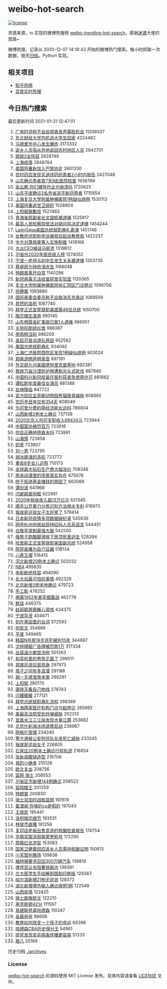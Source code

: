 # weibo-hot-search

[![license](https://img.shields.io/github/license/Arrackisarookie/weibo-hot-search)](https://github.com/Arrackisarookie/weibo-hot-search/blob/master/LICENSE)

灵感来源，ts 实现的微博热搜榜 [weibo-trending-hot-search](https://github.com/justjavac/weibo-trending-hot-search)，感谢[迷渡](https://github.com/justjavac)大佬的思路~

微博热搜，记录从 2020-12-07 14:16:43 开始的微博热门搜索。每小时抓取一次数据，按天[归档](./archives)。Python 实现。

## 相关项目
+ [知乎热榜](https://github.com/Arrackisarookie/zhihu-top-search)
+ [百度实时热搜](https://github.com/Arrackisarookie/baidu-hot-search)

## 今日热门搜索

<!-- Rank Begin -->

最后更新时间 2021-01-21 12:47:01

1. [广电时评称不会给郑爽发声露脸机会](https://s.weibo.com/weibo?q=%23%E5%B9%BF%E7%94%B5%E6%97%B6%E8%AF%84%E7%A7%B0%E4%B8%8D%E4%BC%9A%E7%BB%99%E9%83%91%E7%88%BD%E5%8F%91%E5%A3%B0%E9%9C%B2%E8%84%B8%E6%9C%BA%E4%BC%9A%23&Refer=top) 11209337
1. [东北财经大学包机送大学生回家](https://s.weibo.com/weibo?q=%23%E4%B8%9C%E5%8C%97%E8%B4%A2%E7%BB%8F%E5%A4%A7%E5%AD%A6%E5%8C%85%E6%9C%BA%E9%80%81%E5%A4%A7%E5%AD%A6%E7%94%9F%E5%9B%9E%E5%AE%B6%23&Refer=top) 4224482
1. [马德里市中心发生爆炸](https://s.weibo.com/weibo?q=%E9%A9%AC%E5%BE%B7%E9%87%8C%E5%B8%82%E4%B8%AD%E5%BF%83%E5%8F%91%E7%94%9F%E7%88%86%E7%82%B8&Refer=top) 3173332
1. [返乡人员指从外地返回农村地区人员](https://s.weibo.com/weibo?q=%23%E8%BF%94%E4%B9%A1%E4%BA%BA%E5%91%98%E6%8C%87%E4%BB%8E%E5%A4%96%E5%9C%B0%E8%BF%94%E5%9B%9E%E5%86%9C%E6%9D%91%E5%9C%B0%E5%8C%BA%E4%BA%BA%E5%91%98%23&Refer=top) 2942701
1. [姐姐2全阵容](https://s.weibo.com/weibo?q=%23%E5%A7%90%E5%A7%902%E5%85%A8%E9%98%B5%E5%AE%B9%23&Refer=top) 2928749
1. [上海疫情](https://s.weibo.com/weibo?q=%E4%B8%8A%E6%B5%B7%E7%96%AB%E6%83%85&Refer=top) 2848784
1. [美国将重新加入巴黎协定](https://s.weibo.com/weibo?q=%23%E7%BE%8E%E5%9B%BD%E5%B0%86%E9%87%8D%E6%96%B0%E5%8A%A0%E5%85%A5%E5%B7%B4%E9%BB%8E%E5%8D%8F%E5%AE%9A%23&Refer=top) 2601330
1. [农村药店发现买退烧药的患者2小时内报告](https://s.weibo.com/weibo?q=%23%E5%86%9C%E6%9D%91%E8%8D%AF%E5%BA%97%E5%8F%91%E7%8E%B0%E4%B9%B0%E9%80%80%E7%83%A7%E8%8D%AF%E7%9A%84%E6%82%A3%E8%80%852%E5%B0%8F%E6%97%B6%E5%86%85%E6%8A%A5%E5%91%8A%23&Refer=top) 2427048
1. [山东确诊患者曾7天8赴医院检查](https://s.weibo.com/weibo?q=%E5%B1%B1%E4%B8%9C%E7%A1%AE%E8%AF%8A%E6%82%A3%E8%80%85%E6%9B%BE7%E5%A4%A98%E8%B5%B4%E5%8C%BB%E9%99%A2%E6%A3%80%E6%9F%A5&Refer=top) 1938769
1. [岳云鹏 你们辅导作业也崩溃吗](https://s.weibo.com/weibo?q=%E5%B2%B3%E4%BA%91%E9%B9%8F%20%E4%BD%A0%E4%BB%AC%E8%BE%85%E5%AF%BC%E4%BD%9C%E4%B8%9A%E4%B9%9F%E5%B4%A9%E6%BA%83%E5%90%97&Refer=top) 1720625
1. [山东平度确诊2名外省返平新冠患者](https://s.weibo.com/weibo?q=%23%E5%B1%B1%E4%B8%9C%E5%B9%B3%E5%BA%A6%E7%A1%AE%E8%AF%8A2%E5%90%8D%E5%A4%96%E7%9C%81%E8%BF%94%E5%B9%B3%E6%96%B0%E5%86%A0%E6%82%A3%E8%80%85%23&Refer=top) 1715654
1. [上海复旦大学附属肿瘤医院1例疑似病例](https://s.weibo.com/weibo?q=%23%E4%B8%8A%E6%B5%B7%E5%A4%8D%E6%97%A6%E5%A4%A7%E5%AD%A6%E9%99%84%E5%B1%9E%E8%82%BF%E7%98%A4%E5%8C%BB%E9%99%A21%E4%BE%8B%E7%96%91%E4%BC%BC%E7%97%85%E4%BE%8B%23&Refer=top) 1530113
1. [美国将重返世卫组织](https://s.weibo.com/weibo?q=%23%E7%BE%8E%E5%9B%BD%E5%B0%86%E9%87%8D%E8%BF%94%E4%B8%96%E5%8D%AB%E7%BB%84%E7%BB%87%23&Refer=top) 1528904
1. [上阳赋致歉信](https://s.weibo.com/weibo?q=%E4%B8%8A%E9%98%B3%E8%B5%8B%E8%87%B4%E6%AD%89%E4%BF%A1&Refer=top) 1527463
1. [青海省原副省长文国栋被逮捕](https://s.weibo.com/weibo?q=%23%E9%9D%92%E6%B5%B7%E7%9C%81%E5%8E%9F%E5%89%AF%E7%9C%81%E9%95%BF%E6%96%87%E5%9B%BD%E6%A0%8B%E8%A2%AB%E9%80%AE%E6%8D%95%23&Refer=top) 1525917
1. [最高人民检察院依法对胡问鸣决定逮捕](https://s.weibo.com/weibo?q=%23%E6%9C%80%E9%AB%98%E4%BA%BA%E6%B0%91%E6%A3%80%E5%AF%9F%E9%99%A2%E4%BE%9D%E6%B3%95%E5%AF%B9%E8%83%A1%E9%97%AE%E9%B8%A3%E5%86%B3%E5%AE%9A%E9%80%AE%E6%8D%95%23&Refer=top) 1454244
1. [LadyGaga美国总统就职典礼表演](https://s.weibo.com/weibo?q=LadyGaga%E7%BE%8E%E5%9B%BD%E6%80%BB%E7%BB%9F%E5%B0%B1%E8%81%8C%E5%85%B8%E7%A4%BC%E8%A1%A8%E6%BC%94&Refer=top) 1451746
1. [女教师评职称申诉被拒后起诉教育局](https://s.weibo.com/weibo?q=%E5%A5%B3%E6%95%99%E5%B8%88%E8%AF%84%E8%81%8C%E7%A7%B0%E7%94%B3%E8%AF%89%E8%A2%AB%E6%8B%92%E5%90%8E%E8%B5%B7%E8%AF%89%E6%95%99%E8%82%B2%E5%B1%80&Refer=top) 1422237
1. [中方对蓬佩奥等人实施制裁](https://s.weibo.com/weibo?q=%23%E4%B8%AD%E6%96%B9%E5%AF%B9%E8%93%AC%E4%BD%A9%E5%A5%A5%E7%AD%89%E4%BA%BA%E5%AE%9E%E6%96%BD%E5%88%B6%E8%A3%81%23&Refer=top) 1418166
1. [大众CEO喊话马斯克](https://s.weibo.com/weibo?q=%E5%A4%A7%E4%BC%97CEO%E5%96%8A%E8%AF%9D%E9%A9%AC%E6%96%AF%E5%85%8B&Refer=top) 1319612
1. [31省份2020年居民收入榜](https://s.weibo.com/weibo?q=%2331%E7%9C%81%E4%BB%BD2020%E5%B9%B4%E5%B1%85%E6%B0%91%E6%94%B6%E5%85%A5%E6%A6%9C%23&Refer=top) 1274052
1. [宁波一老师与初中生发生关系被逮捕](https://s.weibo.com/weibo?q=%23%E5%AE%81%E6%B3%A2%E4%B8%80%E8%80%81%E5%B8%88%E4%B8%8E%E5%88%9D%E4%B8%AD%E7%94%9F%E5%8F%91%E7%94%9F%E5%85%B3%E7%B3%BB%E8%A2%AB%E9%80%AE%E6%8D%95%23&Refer=top) 1203735
1. [蔡卓妍为钟欣潼庆生](https://s.weibo.com/weibo?q=%E8%94%A1%E5%8D%93%E5%A6%8D%E4%B8%BA%E9%92%9F%E6%AC%A3%E6%BD%BC%E5%BA%86%E7%94%9F&Refer=top) 1168048
1. [特朗普离开白宫](https://s.weibo.com/weibo?q=%23%E7%89%B9%E6%9C%97%E6%99%AE%E7%A6%BB%E5%BC%80%E7%99%BD%E5%AE%AB%23&Refer=top) 1140296
1. [新冠病毒灭活疫苗研发实验室](https://s.weibo.com/weibo?q=%E6%96%B0%E5%86%A0%E7%97%85%E6%AF%92%E7%81%AD%E6%B4%BB%E7%96%AB%E8%8B%97%E7%A0%94%E5%8F%91%E5%AE%9E%E9%AA%8C%E5%AE%A4&Refer=top) 1120365
1. [复旦大学附属肿瘤医院徐汇院区门诊停诊](https://s.weibo.com/weibo?q=%23%E5%A4%8D%E6%97%A6%E5%A4%A7%E5%AD%A6%E9%99%84%E5%B1%9E%E8%82%BF%E7%98%A4%E5%8C%BB%E9%99%A2%E5%BE%90%E6%B1%87%E9%99%A2%E5%8C%BA%E9%97%A8%E8%AF%8A%E5%81%9C%E8%AF%8A%23&Refer=top) 1096706
1. [徐静蕾](https://s.weibo.com/weibo?q=%E5%BE%90%E9%9D%99%E8%95%BE&Refer=top) 1093880
1. [国际奥委会委员称不会取消东京奥运](https://s.weibo.com/weibo?q=%E5%9B%BD%E9%99%85%E5%A5%A5%E5%A7%94%E4%BC%9A%E5%A7%94%E5%91%98%E7%A7%B0%E4%B8%8D%E4%BC%9A%E5%8F%96%E6%B6%88%E4%B8%9C%E4%BA%AC%E5%A5%A5%E8%BF%90&Refer=top) 1088559
1. [晁然的洛枳](https://s.weibo.com/weibo?q=%E6%99%81%E7%84%B6%E7%9A%84%E6%B4%9B%E6%9E%B3&Refer=top) 1087740
1. [拜登正式宣誓就职美国第46任总统](https://s.weibo.com/weibo?q=%23%E6%8B%9C%E7%99%BB%E6%AD%A3%E5%BC%8F%E5%AE%A3%E8%AA%93%E5%B0%B1%E8%81%8C%E7%BE%8E%E5%9B%BD%E7%AC%AC46%E4%BB%BB%E6%80%BB%E7%BB%9F%23&Refer=top) 1050700
1. [暗恋橘生淮南](https://s.weibo.com/weibo?q=%E6%9A%97%E6%81%8B%E6%A9%98%E7%94%9F%E6%B7%AE%E5%8D%97&Refer=top) 993145
1. [山东栖霞金矿事故已致1人遇难](https://s.weibo.com/weibo?q=%23%E5%B1%B1%E4%B8%9C%E6%A0%96%E9%9C%9E%E9%87%91%E7%9F%BF%E4%BA%8B%E6%95%85%E5%B7%B2%E8%87%B41%E4%BA%BA%E9%81%87%E9%9A%BE%23&Refer=top) 986951
1. [关晓彤剧组伙食](https://s.weibo.com/weibo?q=%E5%85%B3%E6%99%93%E5%BD%A4%E5%89%A7%E7%BB%84%E4%BC%99%E9%A3%9F&Refer=top) 986387
1. [李雨桐当妈](https://s.weibo.com/weibo?q=%23%E6%9D%8E%E9%9B%A8%E6%A1%90%E5%BD%93%E5%A6%88%23&Refer=top) 986200
1. [金起范首谈退队原因](https://s.weibo.com/weibo?q=%E9%87%91%E8%B5%B7%E8%8C%83%E9%A6%96%E8%B0%88%E9%80%80%E9%98%9F%E5%8E%9F%E5%9B%A0&Refer=top) 952582
1. [美国总统就职典礼](https://s.weibo.com/weibo?q=%23%E7%BE%8E%E5%9B%BD%E6%80%BB%E7%BB%9F%E5%B0%B1%E8%81%8C%E5%85%B8%E7%A4%BC%23&Refer=top) 934092
1. [上海仁济医院西院区发现1例疑似病例](https://s.weibo.com/weibo?q=%23%E4%B8%8A%E6%B5%B7%E4%BB%81%E6%B5%8E%E5%8C%BB%E9%99%A2%E8%A5%BF%E9%99%A2%E5%8C%BA%E5%8F%91%E7%8E%B01%E4%BE%8B%E7%96%91%E4%BC%BC%E7%97%85%E4%BE%8B%23&Refer=top) 903024
1. [郑爽退圈声明录音](https://s.weibo.com/weibo?q=%23%E9%83%91%E7%88%BD%E9%80%80%E5%9C%88%E5%A3%B0%E6%98%8E%E5%BD%95%E9%9F%B3%23&Refer=top) 897181
1. [外交部九问美国德特里克堡基地](https://s.weibo.com/weibo?q=%23%E5%A4%96%E4%BA%A4%E9%83%A8%E4%B9%9D%E9%97%AE%E7%BE%8E%E5%9B%BD%E5%BE%B7%E7%89%B9%E9%87%8C%E5%85%8B%E5%A0%A1%E5%9F%BA%E5%9C%B0%23&Refer=top) 892381
1. [敦煌万亩沙漠防护林遭剃光头式砍伐](https://s.weibo.com/weibo?q=%23%E6%95%A6%E7%85%8C%E4%B8%87%E4%BA%A9%E6%B2%99%E6%BC%A0%E9%98%B2%E6%8A%A4%E6%9E%97%E9%81%AD%E5%89%83%E5%85%89%E5%A4%B4%E5%BC%8F%E7%A0%8D%E4%BC%90%23&Refer=top) 887940
1. [中国科兴新冠疫苗在智利获紧急使用许可](https://s.weibo.com/weibo?q=%23%E4%B8%AD%E5%9B%BD%E7%A7%91%E5%85%B4%E6%96%B0%E5%86%A0%E7%96%AB%E8%8B%97%E5%9C%A8%E6%99%BA%E5%88%A9%E8%8E%B7%E7%B4%A7%E6%80%A5%E4%BD%BF%E7%94%A8%E8%AE%B8%E5%8F%AF%23&Refer=top) 881662
1. [谭松韵年度最佳女演员](https://s.weibo.com/weibo?q=%23%E8%B0%AD%E6%9D%BE%E9%9F%B5%E5%B9%B4%E5%BA%A6%E6%9C%80%E4%BD%B3%E5%A5%B3%E6%BC%94%E5%91%98%23&Refer=top) 881388
1. [女神降临](https://s.weibo.com/weibo?q=%E5%A5%B3%E7%A5%9E%E9%99%8D%E4%B8%B4&Refer=top) 847722
1. [官方回应孟菲斯动物园熊猫瘦骨嶙峋](https://s.weibo.com/weibo?q=%23%E5%AE%98%E6%96%B9%E5%9B%9E%E5%BA%94%E5%AD%9F%E8%8F%B2%E6%96%AF%E5%8A%A8%E7%89%A9%E5%9B%AD%E7%86%8A%E7%8C%AB%E7%98%A6%E9%AA%A8%E5%B6%99%E5%B3%8B%23&Refer=top) 808865
1. [农历辛丑年仅有354天](https://s.weibo.com/weibo?q=%23%E5%86%9C%E5%8E%86%E8%BE%9B%E4%B8%91%E5%B9%B4%E4%BB%85%E6%9C%89354%E5%A4%A9%23&Refer=top) 808049
1. [为可爱付费的萌经济能长远吗](https://s.weibo.com/weibo?q=%23%E4%B8%BA%E5%8F%AF%E7%88%B1%E4%BB%98%E8%B4%B9%E7%9A%84%E8%90%8C%E7%BB%8F%E6%B5%8E%E8%83%BD%E9%95%BF%E8%BF%9C%E5%90%97%23&Refer=top) 786804
1. [山西新增2例本土确诊](https://s.weibo.com/weibo?q=%23%E5%B1%B1%E8%A5%BF%E6%96%B0%E5%A2%9E2%E4%BE%8B%E6%9C%AC%E5%9C%9F%E7%A1%AE%E8%AF%8A%23&Refer=top) 737139
1. [2020北京人均可支配收入69434元](https://s.weibo.com/weibo?q=%232020%E5%8C%97%E4%BA%AC%E4%BA%BA%E5%9D%87%E5%8F%AF%E6%94%AF%E9%85%8D%E6%94%B6%E5%85%A569434%E5%85%83%23&Refer=top) 723944
1. [中国篮协被罚百万](https://s.weibo.com/weibo?q=%E4%B8%AD%E5%9B%BD%E7%AF%AE%E5%8D%8F%E8%A2%AB%E7%BD%9A%E7%99%BE%E4%B8%87&Refer=top) 723916
1. [你会正确地喷香水吗](https://s.weibo.com/weibo?q=%23%E4%BD%A0%E4%BC%9A%E6%AD%A3%E7%A1%AE%E5%9C%B0%E5%96%B7%E9%A6%99%E6%B0%B4%E5%90%97%23&Refer=top) 723891
1. [山海情](https://s.weibo.com/weibo?q=%E5%B1%B1%E6%B5%B7%E6%83%85&Refer=top) 723858
1. [奶枣](https://s.weibo.com/weibo?q=%E5%A5%B6%E6%9E%A3&Refer=top) 723807
1. [刘一男](https://s.weibo.com/weibo?q=%E5%88%98%E4%B8%80%E7%94%B7&Refer=top) 723795
1. [胡冰卿演的洛枳](https://s.weibo.com/weibo?q=%23%E8%83%A1%E5%86%B0%E5%8D%BF%E6%BC%94%E7%9A%84%E6%B4%9B%E6%9E%B3%23&Refer=top) 723772
1. [黄奕8岁女儿近照](https://s.weibo.com/weibo?q=%23%E9%BB%84%E5%A5%958%E5%B2%81%E5%A5%B3%E5%84%BF%E8%BF%91%E7%85%A7%23&Refer=top) 710173
1. [全球最大钻石生产商大幅涨价](https://s.weibo.com/weibo?q=%E5%85%A8%E7%90%83%E6%9C%80%E5%A4%A7%E9%92%BB%E7%9F%B3%E7%94%9F%E4%BA%A7%E5%95%86%E5%A4%A7%E5%B9%85%E6%B6%A8%E4%BB%B7&Refer=top) 708346
1. [原来动漫里的场景真实存在](https://s.weibo.com/weibo?q=%23%E5%8E%9F%E6%9D%A5%E5%8A%A8%E6%BC%AB%E9%87%8C%E7%9A%84%E5%9C%BA%E6%99%AF%E7%9C%9F%E5%AE%9E%E5%AD%98%E5%9C%A8%23&Refer=top) 675676
1. [终于知道基金赚钱的原因了](https://s.weibo.com/weibo?q=%23%E7%BB%88%E4%BA%8E%E7%9F%A5%E9%81%93%E5%9F%BA%E9%87%91%E8%B5%9A%E9%92%B1%E7%9A%84%E5%8E%9F%E5%9B%A0%E4%BA%86%23&Refer=top) 662069
1. [谭剑波](https://s.weibo.com/weibo?q=%E8%B0%AD%E5%89%91%E6%B3%A2&Refer=top) 641968
1. [闫妮姚晨同框](https://s.weibo.com/weibo?q=%23%E9%97%AB%E5%A6%AE%E5%A7%9A%E6%99%A8%E5%90%8C%E6%A1%86%23&Refer=top) 622981
1. [2020年税收收入超13万亿元](https://s.weibo.com/weibo?q=%232020%E5%B9%B4%E7%A8%8E%E6%94%B6%E6%94%B6%E5%85%A5%E8%B6%8513%E4%B8%87%E4%BA%BF%E5%85%83%23&Refer=top) 621345
1. [顺丰公开暴力分拣识别方法相关专利](https://s.weibo.com/weibo?q=%E9%A1%BA%E4%B8%B0%E5%85%AC%E5%BC%80%E6%9A%B4%E5%8A%9B%E5%88%86%E6%8B%A3%E8%AF%86%E5%88%AB%E6%96%B9%E6%B3%95%E7%9B%B8%E5%85%B3%E4%B8%93%E5%88%A9&Refer=top) 618973
1. [我就是这般女子太好笑了](https://s.weibo.com/weibo?q=%23%E6%88%91%E5%B0%B1%E6%98%AF%E8%BF%99%E8%88%AC%E5%A5%B3%E5%AD%90%E5%A4%AA%E5%A5%BD%E7%AC%91%E4%BA%86%23&Refer=top) 579414
1. [日本新冠疫情多项数据破纪录](https://s.weibo.com/weibo?q=%E6%97%A5%E6%9C%AC%E6%96%B0%E5%86%A0%E7%96%AB%E6%83%85%E5%A4%9A%E9%A1%B9%E6%95%B0%E6%8D%AE%E7%A0%B4%E7%BA%AA%E5%BD%95&Refer=top) 545636
1. [网传杭州地铁站现持红码人员系谣言](https://s.weibo.com/weibo?q=%E7%BD%91%E4%BC%A0%E6%9D%AD%E5%B7%9E%E5%9C%B0%E9%93%81%E7%AB%99%E7%8E%B0%E6%8C%81%E7%BA%A2%E7%A0%81%E4%BA%BA%E5%91%98%E7%B3%BB%E8%B0%A3%E8%A8%80&Refer=top) 544451
1. [白敬亭录制最强大脑](https://s.weibo.com/weibo?q=%23%E7%99%BD%E6%95%AC%E4%BA%AD%E5%BD%95%E5%88%B6%E6%9C%80%E5%BC%BA%E5%A4%A7%E8%84%91%23&Refer=top) 542500
1. [俄男子跑酷脚滑摔下房顶死里逃生](https://s.weibo.com/weibo?q=%E4%BF%84%E7%94%B7%E5%AD%90%E8%B7%91%E9%85%B7%E8%84%9A%E6%BB%91%E6%91%94%E4%B8%8B%E6%88%BF%E9%A1%B6%E6%AD%BB%E9%87%8C%E9%80%83%E7%94%9F&Refer=top) 528394
1. [哈里斯正式宣誓就职美国副总统](https://s.weibo.com/weibo?q=%23%E5%93%88%E9%87%8C%E6%96%AF%E6%AD%A3%E5%BC%8F%E5%AE%A3%E8%AA%93%E5%B0%B1%E8%81%8C%E7%BE%8E%E5%9B%BD%E5%89%AF%E6%80%BB%E7%BB%9F%23&Refer=top) 524958
1. [邢菲直播为自己征婚](https://s.weibo.com/weibo?q=%23%E9%82%A2%E8%8F%B2%E7%9B%B4%E6%92%AD%E4%B8%BA%E8%87%AA%E5%B7%B1%E5%BE%81%E5%A9%9A%23&Refer=top) 518134
1. [心疼王儇](https://s.weibo.com/weibo?q=%23%E5%BF%83%E7%96%BC%E7%8E%8B%E5%84%87%23&Refer=top) 516415
1. [河北新增20例本土确诊](https://s.weibo.com/weibo?q=%23%E6%B2%B3%E5%8C%97%E6%96%B0%E5%A2%9E20%E4%BE%8B%E6%9C%AC%E5%9C%9F%E7%A1%AE%E8%AF%8A%23&Refer=top) 502032
1. [NBA](https://s.weibo.com/weibo?q=NBA&Refer=top) 495635
1. [电影断桥阵容](https://s.weibo.com/weibo?q=%23%E7%94%B5%E5%BD%B1%E6%96%AD%E6%A1%A5%E9%98%B5%E5%AE%B9%23&Refer=top) 494090
1. [长大后最可怕的事情](https://s.weibo.com/weibo?q=%23%E9%95%BF%E5%A4%A7%E5%90%8E%E6%9C%80%E5%8F%AF%E6%80%95%E7%9A%84%E4%BA%8B%E6%83%85%23&Refer=top) 492329
1. [北京新增2例本地确诊](https://s.weibo.com/weibo?q=%23%E5%8C%97%E4%BA%AC%E6%96%B0%E5%A2%9E2%E4%BE%8B%E6%9C%AC%E5%9C%B0%E7%A1%AE%E8%AF%8A%23&Refer=top) 479723
1. [手工耿](https://s.weibo.com/weibo?q=%E6%89%8B%E5%B7%A5%E8%80%BF&Refer=top) 478252
1. [揭露1952年美军细菌战](https://s.weibo.com/weibo?q=%E6%8F%AD%E9%9C%B21952%E5%B9%B4%E7%BE%8E%E5%86%9B%E7%BB%86%E8%8F%8C%E6%88%98&Refer=top) 462778
1. [默读](https://s.weibo.com/weibo?q=%E9%BB%98%E8%AF%BB&Refer=top) 446375
1. [赵丽颖周翡撕心哭戏](https://s.weibo.com/weibo?q=%23%E8%B5%B5%E4%B8%BD%E9%A2%96%E5%91%A8%E7%BF%A1%E6%92%95%E5%BF%83%E5%93%AD%E6%88%8F%23&Refer=top) 434375
1. [宁波华茂](https://s.weibo.com/weibo?q=%E5%AE%81%E6%B3%A2%E5%8D%8E%E8%8C%82&Refer=top) 404671
1. [刻在基因里的台词](https://s.weibo.com/weibo?q=%23%E5%88%BB%E5%9C%A8%E5%9F%BA%E5%9B%A0%E9%87%8C%E7%9A%84%E5%8F%B0%E8%AF%8D%23&Refer=top) 372583
1. [何凯文](https://s.weibo.com/weibo?q=%E4%BD%95%E5%87%AF%E6%96%87&Refer=top) 354869
1. [平度](https://s.weibo.com/weibo?q=%E5%B9%B3%E5%BA%A6&Refer=top) 349465
1. [韩国N号房18岁共犯被判15年](https://s.weibo.com/weibo?q=%E9%9F%A9%E5%9B%BDN%E5%8F%B7%E6%88%BF18%E5%B2%81%E5%85%B1%E7%8A%AF%E8%A2%AB%E5%88%A415%E5%B9%B4&Refer=top) 344687
1. [沈梓捷砸广告牌被罚款1万](https://s.weibo.com/weibo?q=%E6%B2%88%E6%A2%93%E6%8D%B7%E7%A0%B8%E5%B9%BF%E5%91%8A%E7%89%8C%E8%A2%AB%E7%BD%9A%E6%AC%BE1%E4%B8%87&Refer=top) 317334
1. [丛容温少卿尝汤吻](https://s.weibo.com/weibo?q=%23%E4%B8%9B%E5%AE%B9%E6%B8%A9%E5%B0%91%E5%8D%BF%E5%B0%9D%E6%B1%A4%E5%90%BB%23&Refer=top) 301263
1. [和耳机里的男孩见面了](https://s.weibo.com/weibo?q=%23%E5%92%8C%E8%80%B3%E6%9C%BA%E9%87%8C%E7%9A%84%E7%94%B7%E5%AD%A9%E8%A7%81%E9%9D%A2%E4%BA%86%23&Refer=top) 299511
1. [郑爽风波后首现身](https://s.weibo.com/weibo?q=%23%E9%83%91%E7%88%BD%E9%A3%8E%E6%B3%A2%E5%90%8E%E9%A6%96%E7%8E%B0%E8%BA%AB%23&Refer=top) 297973
1. [孩子之间有多浪漫](https://s.weibo.com/weibo?q=%23%E5%AD%A9%E5%AD%90%E4%B9%8B%E9%97%B4%E6%9C%89%E5%A4%9A%E6%B5%AA%E6%BC%AB%23&Refer=top) 291186
1. [胡一天盛淮南本南](https://s.weibo.com/weibo?q=%23%E8%83%A1%E4%B8%80%E5%A4%A9%E7%9B%9B%E6%B7%AE%E5%8D%97%E6%9C%AC%E5%8D%97%23&Refer=top) 288281
1. [上阳赋](https://s.weibo.com/weibo?q=%E4%B8%8A%E9%98%B3%E8%B5%8B&Refer=top) 280175
1. [唐晓天看自己吻戏](https://s.weibo.com/weibo?q=%23%E5%94%90%E6%99%93%E5%A4%A9%E7%9C%8B%E8%87%AA%E5%B7%B1%E5%90%BB%E6%88%8F%23&Refer=top) 278743
1. [闪耀暖暖](https://s.weibo.com/weibo?q=%E9%97%AA%E8%80%80%E6%9A%96%E6%9A%96&Refer=top) 277121
1. [拜登总统就职典礼流程](https://s.weibo.com/weibo?q=%23%E6%8B%9C%E7%99%BB%E6%80%BB%E7%BB%9F%E5%B0%B1%E8%81%8C%E5%85%B8%E7%A4%BC%E6%B5%81%E7%A8%8B%23&Refer=top) 268389
1. [上海两家医疗机构门诊今起停诊](https://s.weibo.com/weibo?q=%E4%B8%8A%E6%B5%B7%E4%B8%A4%E5%AE%B6%E5%8C%BB%E7%96%97%E6%9C%BA%E6%9E%84%E9%97%A8%E8%AF%8A%E4%BB%8A%E8%B5%B7%E5%81%9C%E8%AF%8A&Refer=top) 265992
1. [美最高法院受到炸弹威胁](https://s.weibo.com/weibo?q=%23%E7%BE%8E%E6%9C%80%E9%AB%98%E6%B3%95%E9%99%A2%E5%8F%97%E5%88%B0%E7%82%B8%E5%BC%B9%E5%A8%81%E8%83%81%23&Refer=top) 262313
1. [宜昌长江三江段发现大量江豚](https://s.weibo.com/weibo?q=%23%E5%AE%9C%E6%98%8C%E9%95%BF%E6%B1%9F%E4%B8%89%E6%B1%9F%E6%AE%B5%E5%8F%91%E7%8E%B0%E5%A4%A7%E9%87%8F%E6%B1%9F%E8%B1%9A%23&Refer=top) 253682
1. [北京什刹海冰场退票启动](https://s.weibo.com/weibo?q=%23%E5%8C%97%E4%BA%AC%E4%BB%80%E5%88%B9%E6%B5%B7%E5%86%B0%E5%9C%BA%E9%80%80%E7%A5%A8%E5%90%AF%E5%8A%A8%23&Refer=top) 236967
1. [网格化管理](https://s.weibo.com/weibo?q=%E7%BD%91%E6%A0%BC%E5%8C%96%E7%AE%A1%E7%90%86&Refer=top) 234240
1. [警方通报公安刑侦队长发死亡威胁](https://s.weibo.com/weibo?q=%E8%AD%A6%E6%96%B9%E9%80%9A%E6%8A%A5%E5%85%AC%E5%AE%89%E5%88%91%E4%BE%A6%E9%98%9F%E9%95%BF%E5%8F%91%E6%AD%BB%E4%BA%A1%E5%A8%81%E8%83%81&Refer=top) 233245
1. [我就是这般女子](https://s.weibo.com/weibo?q=%E6%88%91%E5%B0%B1%E6%98%AF%E8%BF%99%E8%88%AC%E5%A5%B3%E5%AD%90&Refer=top) 226805
1. [石家庄20例本土确诊行程轨迹](https://s.weibo.com/weibo?q=%23%E7%9F%B3%E5%AE%B6%E5%BA%8420%E4%BE%8B%E6%9C%AC%E5%9C%9F%E7%A1%AE%E8%AF%8A%E8%A1%8C%E7%A8%8B%E8%BD%A8%E8%BF%B9%23&Refer=top) 216854
1. [张新成眼镜造型](https://s.weibo.com/weibo?q=%23%E5%BC%A0%E6%96%B0%E6%88%90%E7%9C%BC%E9%95%9C%E9%80%A0%E5%9E%8B%23&Refer=top) 216706
1. [我的小确幸](https://s.weibo.com/weibo?q=%E6%88%91%E7%9A%84%E5%B0%8F%E7%A1%AE%E5%B9%B8&Refer=top) 210128
1. [欧文复出](https://s.weibo.com/weibo?q=%E6%AC%A7%E6%96%87%E5%A4%8D%E5%87%BA&Refer=top) 208756
1. [篮网 骑士](https://s.weibo.com/weibo?q=%E7%AF%AE%E7%BD%91%20%E9%AA%91%E5%A3%AB&Refer=top) 208553
1. [31省区市新增144例确诊](https://s.weibo.com/weibo?q=%2331%E7%9C%81%E5%8C%BA%E5%B8%82%E6%96%B0%E5%A2%9E144%E4%BE%8B%E7%A1%AE%E8%AF%8A%23&Refer=top) 208522
1. [容瑕醋王](https://s.weibo.com/weibo?q=%23%E5%AE%B9%E7%91%95%E9%86%8B%E7%8E%8B%23&Refer=top) 201259
1. [特朗普](https://s.weibo.com/weibo?q=%E7%89%B9%E6%9C%97%E6%99%AE&Refer=top) 200830
1. [骑士双加时战胜篮网](https://s.weibo.com/weibo?q=%23%E9%AA%91%E5%A3%AB%E5%8F%8C%E5%8A%A0%E6%97%B6%E6%88%98%E8%83%9C%E7%AF%AE%E7%BD%91%23&Refer=top) 197619
1. [翟潇闻 你嗑的cp是假的](https://s.weibo.com/weibo?q=%E7%BF%9F%E6%BD%87%E9%97%BB%20%E4%BD%A0%E5%97%91%E7%9A%84cp%E6%98%AF%E5%81%87%E7%9A%84&Refer=top) 197043
1. [王俊凯](https://s.weibo.com/weibo?q=%E7%8E%8B%E4%BF%8A%E5%87%AF&Refer=top) 195441
1. [洛枳暗恋细节](https://s.weibo.com/weibo?q=%23%E6%B4%9B%E6%9E%B3%E6%9A%97%E6%81%8B%E7%BB%86%E8%8A%82%23&Refer=top) 193531
1. [林俊杰直播](https://s.weibo.com/weibo?q=%E6%9E%97%E4%BF%8A%E6%9D%B0%E7%9B%B4%E6%92%AD&Refer=top) 181256
1. [复印店老板出售变造的核酸检查报告](https://s.weibo.com/weibo?q=%23%E5%A4%8D%E5%8D%B0%E5%BA%97%E8%80%81%E6%9D%BF%E5%87%BA%E5%94%AE%E5%8F%98%E9%80%A0%E7%9A%84%E6%A0%B8%E9%85%B8%E6%A3%80%E6%9F%A5%E6%8A%A5%E5%91%8A%23&Refer=top) 174754
1. [华鼎奖取消郑爽荣誉称号](https://s.weibo.com/weibo?q=%23%E5%8D%8E%E9%BC%8E%E5%A5%96%E5%8F%96%E6%B6%88%E9%83%91%E7%88%BD%E8%8D%A3%E8%AA%89%E7%A7%B0%E5%8F%B7%23&Refer=top) 172290
1. [周翡红衣造型](https://s.weibo.com/weibo?q=%23%E5%91%A8%E7%BF%A1%E7%BA%A2%E8%A1%A3%E9%80%A0%E5%9E%8B%23&Refer=top) 153083
1. [国家卫健委回应返乡人员需持核酸证明](https://s.weibo.com/weibo?q=%23%E5%9B%BD%E5%AE%B6%E5%8D%AB%E5%81%A5%E5%A7%94%E5%9B%9E%E5%BA%94%E8%BF%94%E4%B9%A1%E4%BA%BA%E5%91%98%E9%9C%80%E6%8C%81%E6%A0%B8%E9%85%B8%E8%AF%81%E6%98%8E%23&Refer=top) 150613
1. [小天暂别赛场](https://s.weibo.com/weibo?q=%E5%B0%8F%E5%A4%A9%E6%9A%82%E5%88%AB%E8%B5%9B%E5%9C%BA&Refer=top) 139838
1. [福特被要求召回300万辆汽车](https://s.weibo.com/weibo?q=%E7%A6%8F%E7%89%B9%E8%A2%AB%E8%A6%81%E6%B1%82%E5%8F%AC%E5%9B%9E300%E4%B8%87%E8%BE%86%E6%B1%BD%E8%BD%A6&Refer=top) 139819
1. [律师否认张恒要挟敲诈](https://s.weibo.com/weibo?q=%23%E5%BE%8B%E5%B8%88%E5%90%A6%E8%AE%A4%E5%BC%A0%E6%81%92%E8%A6%81%E6%8C%9F%E6%95%B2%E8%AF%88%23&Refer=top) 139391
1. [兰大医学生手绘解剖图如印刷版](https://s.weibo.com/weibo?q=%23%E5%85%B0%E5%A4%A7%E5%8C%BB%E5%AD%A6%E7%94%9F%E6%89%8B%E7%BB%98%E8%A7%A3%E5%89%96%E5%9B%BE%E5%A6%82%E5%8D%B0%E5%88%B7%E7%89%88%23&Refer=top) 129387
1. [哈尔滨新增21例无症状](https://s.weibo.com/weibo?q=%23%E5%93%88%E5%B0%94%E6%BB%A8%E6%96%B0%E5%A2%9E21%E4%BE%8B%E6%97%A0%E7%97%87%E7%8A%B6%23&Refer=top) 128372
1. [湖北新增境外输入确诊病例1例](https://s.weibo.com/weibo?q=%E6%B9%96%E5%8C%97%E6%96%B0%E5%A2%9E%E5%A2%83%E5%A4%96%E8%BE%93%E5%85%A5%E7%A1%AE%E8%AF%8A%E7%97%85%E4%BE%8B1%E4%BE%8B&Refer=top) 122549
1. [山西疫情](https://s.weibo.com/weibo?q=%E5%B1%B1%E8%A5%BF%E7%96%AB%E6%83%85&Refer=top) 122425
1. [骑士致敬欧文](https://s.weibo.com/weibo?q=%23%E9%AA%91%E5%A3%AB%E8%87%B4%E6%95%AC%E6%AC%A7%E6%96%87%23&Refer=top) 122210
1. [塞克斯顿42分](https://s.weibo.com/weibo?q=%E5%A1%9E%E5%85%8B%E6%96%AF%E9%A1%BF42%E5%88%86&Refer=top) 111567
1. [易建联恭喜哈德森](https://s.weibo.com/weibo?q=%E6%98%93%E5%BB%BA%E8%81%94%E6%81%AD%E5%96%9C%E5%93%88%E5%BE%B7%E6%A3%AE&Refer=top) 110247
1. [金晨爸爸](https://s.weibo.com/weibo?q=%E9%87%91%E6%99%A8%E7%88%B8%E7%88%B8&Refer=top) 98606
1. [教育如何改变一个孩子的命运](https://s.weibo.com/weibo?q=%23%E6%95%99%E8%82%B2%E5%A6%82%E4%BD%95%E6%94%B9%E5%8F%98%E4%B8%80%E4%B8%AA%E5%AD%A9%E5%AD%90%E7%9A%84%E5%91%BD%E8%BF%90%23&Refer=top) 68398
1. [哈德森CBA历史得分王](https://s.weibo.com/weibo?q=%E5%93%88%E5%BE%B7%E6%A3%AECBA%E5%8E%86%E5%8F%B2%E5%BE%97%E5%88%86%E7%8E%8B&Refer=top) 54961
1. [研究发现变异病毒传播更容易](https://s.weibo.com/weibo?q=%23%E7%A0%94%E7%A9%B6%E5%8F%91%E7%8E%B0%E5%8F%98%E5%BC%82%E7%97%85%E6%AF%92%E4%BC%A0%E6%92%AD%E6%9B%B4%E5%AE%B9%E6%98%93%23&Refer=top) 51333
1. [腊八](https://s.weibo.com/weibo?q=%E8%85%8A%E5%85%AB&Refer=top) 25189
<!-- Rank End -->

历史归档 [./archives](./archives)

### License

[weibo-hot-search](https://github.com/Arrackisarookie/weibo-hot-search) 的源码使用 MIT License 发布。具体内容请查看 [LICENSE](./LICENSE) 文件。
